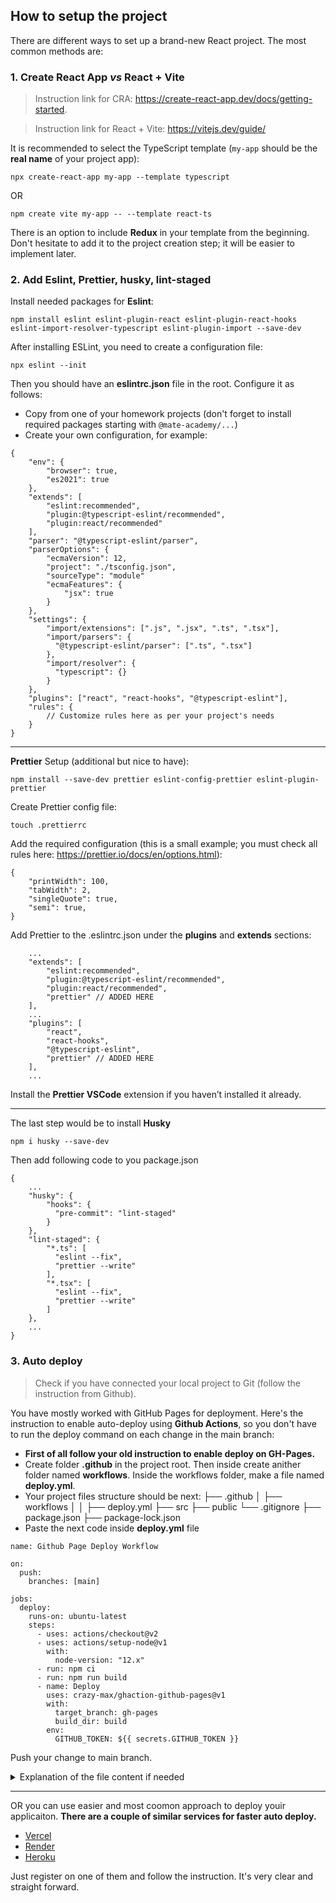 ## How to setup the project

There are different ways to set up a brand-new React project. The most common methods are:

### 1. Create React App _vs_ React + Vite

> Instruction link for CRA: https://create-react-app.dev/docs/getting-started.

> Instruction link for React + Vite: https://vitejs.dev/guide/

It is recommended to select the TypeScript template (`my-app` should be the **real name** of your project app):

```
npx create-react-app my-app --template typescript
```

OR

```
npm create vite my-app -- --template react-ts
```

There is an option to include **Redux** in your template from the beginning. Don't hesitate to add it to the project creation step; it will be easier to implement later.

### 2. Add Eslint, Prettier, husky, lint-staged

Install needed packages for **Eslint**:

```
npm install eslint eslint-plugin-react eslint-plugin-react-hooks eslint-import-resolver-typescript eslint-plugin-import --save-dev
```

After installing ESLint, you need to create a configuration file:

```
npx eslint --init
```

Then you should have an **eslintrc.json** file in the root. Configure it as follows:

- Copy from one of your homework projects (don't forget to install required packages starting with `@mate-academy/...`)
- Create your own configuration, for example:

```
{
    "env": {
        "browser": true,
        "es2021": true
    },
    "extends": [
        "eslint:recommended",
        "plugin:@typescript-eslint/recommended",
        "plugin:react/recommended"
    ],
    "parser": "@typescript-eslint/parser",
    "parserOptions": {
        "ecmaVersion": 12,
        "project": "./tsconfig.json",
        "sourceType": "module"
        "ecmaFeatures": {
            "jsx": true
        }
    },
    "settings": {
        "import/extensions": [".js", ".jsx", ".ts", ".tsx"],
        "import/parsers": {
          "@typescript-eslint/parser": [".ts", ".tsx"]
        },
        "import/resolver": {
          "typescript": {}
        }
    },
    "plugins": ["react", "react-hooks", "@typescript-eslint"],
    "rules": {
        // Customize rules here as per your project's needs
    }
}
```

---

**Prettier** Setup (additional but nice to have):

```
npm install --save-dev prettier eslint-config-prettier eslint-plugin-prettier
```

Create Prettier config file:

```
touch .prettierrc
```

Add the required configuration (this is a small example; you must check all rules here: https://prettier.io/docs/en/options.html):

```
{
    "printWidth": 100,
    "tabWidth": 2,
    "singleQuote": true,
    "semi": true,
}
```

Add Prettier to the .eslintrc.json under the **plugins** and **extends** sections:

```
    ...
    "extends": [
        "eslint:recommended",
        "plugin:@typescript-eslint/recommended",
        "plugin:react/recommended",
        "prettier" // ADDED HERE
    ],
    ...
    "plugins": [
        "react",
        "react-hooks",
        "@typescript-eslint",
        "prettier" // ADDED HERE
    ],
    ...
```

Install the **Prettier VSCode** extension if you haven’t installed it already.

---

The last step would be to install **Husky**

```
npm i husky --save-dev
```

Then add following code to you package.json

```
{
    ...
    "husky": {
        "hooks": {
          "pre-commit": "lint-staged"
        }
    },
    "lint-staged": {
        "*.ts": [
          "eslint --fix",
          "prettier --write"
        ],
        "*.tsx": [
          "eslint --fix",
          "prettier --write"
        ]
    },
    ...
}
```

### 3. Auto deploy

> Check if you have connected your local project to Git (follow the instruction from Github).

You have mostly worked with GitHub Pages for deployment. Here's the instruction to enable auto-deploy using **Github Actions**, so you don't have to run the deploy command on each change in the main branch:

- **First of all follow your old instruction to enable deploy on GH-Pages.**
- Create folder **.github** in the project root. Then inside create anither folder named **workflows**. Inside the workflows folder, make a file named **deploy.yml**.
- Your project files structure should be next:
  ├── .github
  │ ├── workflows
  │ │ ├── deploy.yml
  ├── src
  ├── public
  └── .gitignore
  ├── package.json
  ├── package-lock.json
- Paste the next code inside **deploy.yml** file

```
name: Github Page Deploy Workflow

on:
  push:
    branches: [main]

jobs:
  deploy:
    runs-on: ubuntu-latest
    steps:
      - uses: actions/checkout@v2
      - uses: actions/setup-node@v1
        with:
          node-version: "12.x"
      - run: npm ci
      - run: npm run build
      - name: Deploy
        uses: crazy-max/ghaction-github-pages@v1
        with:
          target_branch: gh-pages
          build_dir: build
        env:
          GITHUB_TOKEN: ${{ secrets.GITHUB_TOKEN }}
```

Push your change to main branch.

<details>
  <summary>Explanation of the file content if needed</summary>
  - We are having a Github action named Github Page Deploy Workflow.
  - The Github action gets triggered on push action on the main branch.
  - We are having a job named deploy, we are running this on a ubuntu-latest system somewhere using cloud.
  - Uses refer to the Github repositories we are using to run the commands which we will take a look at soon.
  - We are using Node.js version “12.x”. We then run the commands
        1. npm ci - Equivalent to npm install which installs all the dependencies.
        2. npm run build - Which builds the build folder.
  - We then deploy the project to the gh-pages branch by providing the directory as the build folder.
  - Last but not the least, we authenticate the Github actions workflow using secret GITHUB_TOKEN.
</details>

---

OR you can use easier and most coomon approach to deploy youir applicaiton.
**There are a couple of similar services for faster auto deploy.**

- [Vercel](https://vercel.com)
- [Render](https://render.com/)
- [Heroku](https://www.heroku.com/)

Just register on one of them and follow the instruction. It's very clear and straight forward.

